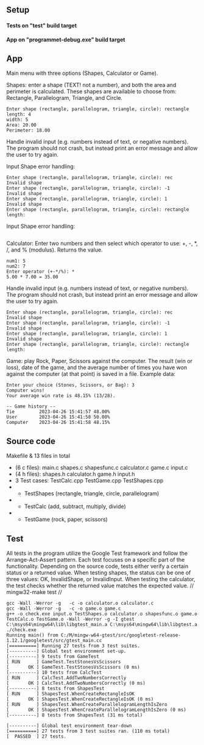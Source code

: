 ## Setup

#### Tests on "test" build target

#### App on "programmet-debug.exe" build target

## App

Main menu with three options (Shapes, Calculator or Game).

Shapes: enter a shape (TEXT! not a number), and both the area and perimeter is calculated. These shapes are available to choose from: Rectangle, Parallelogram, Triangle, and Circle.

```
Enter shape (rectangle, parallelogram, triangle, circle): rectangle
length: 4
width: 5
Area: 20.00
Perimeter: 18.00
```

Handle invalid input (e.g. numbers instead of text, or negative numbers). The program should not crash, but instead print an error message and allow the user to try again.

Input Shape error handling:
```
Enter shape (rectangle, parallelogram, triangle, circle): rec
Invalid shape
Enter shape (rectangle, parallelogram, triangle, circle): -1
Invalid shape
Enter shape (rectangle, parallelogram, triangle, circle): 1
Invalid shape
Enter shape (rectangle, parallelogram, triangle, circle): rectangle
length:
```

Input Shape error handling:
```

```

Calculator: Enter two numbers and then select which operator to use: +, -, \*, /, and % (modulus). Returns
the value.

```
num1: 5
num2: 7
Enter operator (+-*/%): *
5.00 * 7.00 = 35.00
```

Handle invalid input (e.g. numbers instead of text, or negative numbers). The program should not crash, but instead print an error message and allow the user to try again.
```
Enter shape (rectangle, parallelogram, triangle, circle): rec
Invalid shape
Enter shape (rectangle, parallelogram, triangle, circle): -1
Invalid shape
Enter shape (rectangle, parallelogram, triangle, circle): 1
Invalid shape
Enter shape (rectangle, parallelogram, triangle, circle): rectangle
length:
```

Game: play Rock, Paper, Scissors against the computer. The result (win or loss), date of the game, and the average number of times you have won against the computer (at that point) is saved in a file.
Example data:

```
Enter your choice (Stones, Scissors, or Bag): 3
Computer wins!
Your average win rate is 48.15% (13/28).

-- Game history --
Tie			2023-04-26 15:41:57	48.00%
User		2023-04-26 15:41:58	50.00%
Computer	2023-04-26 15:41:58	48.15%
```

## Source code

Makefile & 13 files in total

- (6 c files): main.c shapes.c shapesfunc.c calculator.c game.c input.c
- (4 h files): shapes.h calculator.h game.h input.h
- 3 Test cases: TestCalc.cpp TestGame.cpp TestShapes.cpp
- - TestShapes (rectangle, triangle, circle, parallelogram)
- - TestCalc (add, subtract, multiply, divide)
- - TestGame (rock, paper, scissors)

## Test

All tests in the program utilize the Google Test framework and follow the Arrange-Act-Assert pattern. Each test focuses on a specific part of the functionality. Depending on the source code, tests either verify a certain status or a returned value. When testing shapes, the status can be one of three values: OK, InvalidShape, or InvalidInput. When testing the calculator, the test checks whether the returned value matches the expected value. // mingw32-make test //

```
gcc -Wall -Werror -g   -c -o calculator.o calculator.c
gcc -Wall -Werror -g   -c -o game.o game.c
g++ -o check.exe input.o TestShapes.o calculator.o shapesfunc.o game.o TestCalc.o TestGame.o -Wall -Werror -g -I gtest C:\msys64\mingw64\lib\libgtest_main.a C:\msys64\mingw64\lib\libgtest.a
./check.exe
Running main() from C:/M/mingw-w64-gtest/src/googletest-release-1.12.1/googletest/src/gtest_main.cc
[==========] Running 27 tests from 3 test suites.
[----------] Global test environment set-up.
[----------] 9 tests from GameTest
[ RUN      ] GameTest.TestStonesVsScissors
[       OK ] GameTest.TestStonesVsScissors (0 ms)
[----------] 10 tests from CalcTest
[ RUN      ] CalcTest.AddTwoNumbersCorrectly
[       OK ] CalcTest.AddTwoNumbersCorrectly (0 ms)
[----------] 8 tests from ShapesTest
[ RUN      ] ShapesTest.WhenCreateRectangleIsOK
[       OK ] ShapesTest.WhenCreateRectangleIsOK (0 ms)
[ RUN      ] ShapesTest.WhenCreateParallelogramLengthIsZero
[       OK ] ShapesTest.WhenCreateParallelogramLengthIsZero (0 ms)
[----------] 8 tests from ShapesTest (31 ms total)

[----------] Global test environment tear-down
[==========] 27 tests from 3 test suites ran. (110 ms total)
[  PASSED  ] 27 tests.
```
